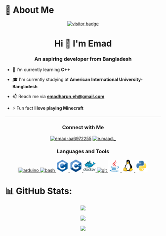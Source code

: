 # 💫 About Me
<p align="center">
  <a href="https://visitcount.itsvg.in">
    <img src="https://visitcount.itsvg.in/api?id=Emad006&icon=2&color=6" alt="visitor badge"/>
  </a>
</p>

<h1 align="center">Hi 👋 I'm Emad</h1>
<h3 align="center">An aspiring developer from Bangladesh</h3>

- 🌱 I’m currently learning **C++**

- 🎓 I'm currently studying at **American International University-Bangladesh**

- 📫 Reach me via **emadharun.eh@gmail.com**

- ⚡ Fun fact **I love playing Minecraft**

---

<h3 align="center">Connect with Me</h3>
<p align="center">
<a href="https://linkedin.com/in/emad-aa6972255" target="blank"><img align="center" src="https://raw.githubusercontent.com/rahuldkjain/github-profile-readme-generator/master/src/images/icons/Social/linked-in-alt.svg" alt="emad-aa6972255" height="30" width="40" /></a>
<a href="https://instagram.com/e.maad._" target="blank"><img align="center" src="https://raw.githubusercontent.com/rahuldkjain/github-profile-readme-generator/master/src/images/icons/Social/instagram.svg" alt="e.maad._" height="30" width="40" /></a>
</p>

<h3 align="center">Languages and Tools</h3>
<p align="center"> <a href="https://www.arduino.cc/" target="_blank" rel="noreferrer"> <img src="https://cdn.worldvectorlogo.com/logos/arduino-1.svg" alt="arduino" width="40" height="40"/> </a> <a href="https://www.gnu.org/software/bash/" target="_blank" rel="noreferrer"> <img src="https://www.vectorlogo.zone/logos/gnu_bash/gnu_bash-icon.svg" alt="bash" width="40" height="40"/> </a> <a href="https://www.cprogramming.com/" target="_blank" rel="noreferrer"> <img src="https://raw.githubusercontent.com/devicons/devicon/master/icons/c/c-original.svg" alt="c" width="40" height="40"/> </a> <a href="https://www.w3schools.com/cpp/" target="_blank" rel="noreferrer"> <img src="https://raw.githubusercontent.com/devicons/devicon/master/icons/cplusplus/cplusplus-original.svg" alt="cplusplus" width="40" height="40"/> </a> <a href="https://www.docker.com/" target="_blank" rel="noreferrer"> <img src="https://raw.githubusercontent.com/devicons/devicon/master/icons/docker/docker-original-wordmark.svg" alt="docker" width="40" height="40"/> </a> <a href="https://git-scm.com/" target="_blank" rel="noreferrer"> <img src="https://www.vectorlogo.zone/logos/git-scm/git-scm-icon.svg" alt="git" width="40" height="40"/> </a> <a href="https://www.java.com" target="_blank" rel="noreferrer"> <img src="https://raw.githubusercontent.com/devicons/devicon/master/icons/java/java-original.svg" alt="java" width="40" height="40"/> </a> <a href="https://www.linux.org/" target="_blank" rel="noreferrer"> <img src="https://raw.githubusercontent.com/devicons/devicon/master/icons/linux/linux-original.svg" alt="linux" width="40" height="40"/> </a> <a href="https://www.python.org" target="_blank" rel="noreferrer"> <img src="https://raw.githubusercontent.com/devicons/devicon/master/icons/python/python-original.svg" alt="python" width="40" height="40"/> </a> </p>

# 📊 GitHub Stats:
<p align="center">
  <img src="https://github-readme-stats.vercel.app/api?username=Emad006&theme=nightowl&show_icons=true&hide_border=true&count_private=true"/>
</p>
<p align="center">
  <img src="https://github-readme-streak-stats.herokuapp.com/?user=Emad006&theme=nightowl&hide_border=true"/>
</p>
<p align="center">
  <img src="https://github-readme-stats.vercel.app/api/top-langs/?username=Emad006&theme=nightowl&show_icons=true&hide_border=true&layout=compact"/>
</p>

